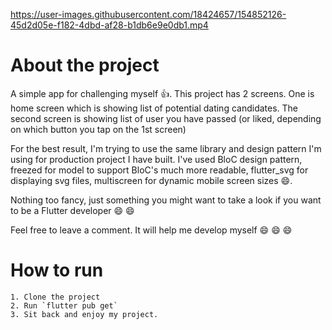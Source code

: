 


https://user-images.githubusercontent.com/18424657/154852126-45d2d05e-f182-4dbd-af28-b1db6e9e0db1.mp4


# About the project

A simple app for challenging myself 👍. This project has 2 screens. One is home screen which is showing
list of potential dating candidates. The second screen is showing list of user you have passed (or 
liked, depending on which button you tap on the 1st screen)

For the best result, I'm trying to use the same library and design pattern I'm using for production project I have built.
I've used BloC design pattern, freezed for model to support BloC's much more readable, flutter_svg 
for displaying svg files, multiscreen for dynamic mobile screen sizes 😄.

Nothing too fancy, just something you might want to take a look if you want to be a Flutter developer 😄 😄

Feel free to leave a comment. It will help me develop myself 😄 😄 😄

# How to run
 
    1. Clone the project
    2. Run `flutter pub get`
    3. Sit back and enjoy my project.
